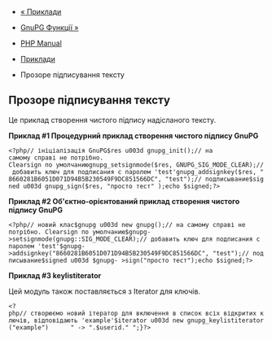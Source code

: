 - [« Приклади](gnupg.examples.md)
- [GnuPG Функції »](ref.gnupg.md)

- [PHP Manual](index.md)
- [Приклади](gnupg.examples.md)
- Прозоре підписування тексту

## Прозоре підписування тексту

Це приклад створення чистого підпису надісланого тексту.

**Приклад #1 Процедурний приклад створення чистого підпису GnuPG**

`<?php// ініціалізація GnuPG$res u003d gnupg_init();// на самому справі не потрібно. Clearsign по умолчаниюgnupg_setsignmode($res, GNUPG_SIG_MODE_CLEAR);// добавить ключ для подписания с паролем 'test'gnupg_addsignkey($res, "8660281B6051D071D94B5B230549F9DC851566DC", "test");// подписывание$signed u003d gnupg_sign($res, "просто тест" );echo $signed;?> `

**Приклад #2 Об'єктно-орієнтований приклад створення чистого підпису
GnuPG**

` <?php// новий клас$gnupg u003d new gnupg();// на самому справі не потрібно. Clearsign по умолчанию$gnupg->setsignmode(gnupg::SIG_MODE_CLEAR);// добавить ключ для подписания с паролем 'test'$gnupg->addsignkey("8660281B6051D071D94B5B230549F9DC851566DC", "test");// подписывание$signed u003d $gnupg- >sign("просто тест");echo $signed;?> `

**Приклад #3 keylistiterator**

Цей модуль також поставляється з Iterator для ключів.

`<?php// створюємо новий ітератор для включення в список всіх відкритих ключів, відповідають 'example'$iterator u003d new gnupg_keylistiterator("example")      " -> ".$userid."
";}?> `
